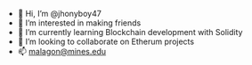 - 👋 Hi, I’m @jhonyboy47
- 🤩 I’m interested in making friends
- 🌱 I’m currently learning Blockchain development with Solidity
- 💞️ I’m looking to collaborate on Etherum projects
- 📫 malagon@mines.edu

<!---
jhonyboy47/jhonyboy47 is a ✨ special ✨ repository because its `README.md` (this file) appears on your GitHub profile.
You can click the Preview link to take a look at your changes.
--->
